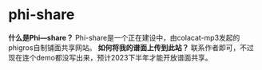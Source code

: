 # phi-share

**什么是Phi—share？**
Phi-share是一个正在建设中，由colacat-mp3发起的phigros自制铺面共享网站。
**如何将我的谱面上传到此站？**
联系作者即可，不过现在连个demo都没写出来，预计2023下半年才能开放谱面共享。
